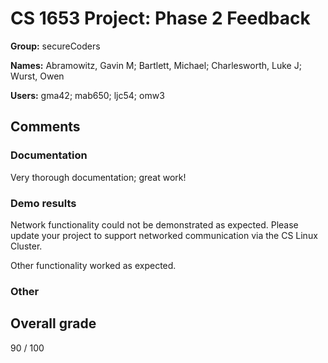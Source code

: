 # CS 1653 Project: Phase 2 Feedback

__Group:__ secureCoders

__Names:__ Abramowitz, Gavin M; Bartlett, Michael; Charlesworth, Luke J; Wurst, Owen

__Users:__ gma42; mab650; ljc54; omw3

## Comments

### Documentation

Very thorough documentation; great work!

### Demo results

Network functionality could not be demonstrated as expected. Please update your
project to support networked communication via the CS Linux Cluster.

Other functionality worked as expected.

### Other



## Overall grade

90 / 100

